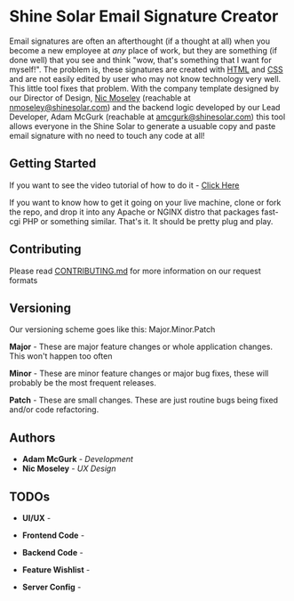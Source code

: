 # Shine Solar Email Signature Creator
Email signatures are often an afterthought (if a thought at all) when you become a new employee at *any* place of work, but they are something (if done well) that you see and think "wow, that's something that I want for myself!". The problem is, these signatures are created with [HTML](https://en.wikipedia.org/wiki/HTML) and [CSS](https://en.wikipedia.org/wiki/Cascading_Style_Sheets) and are not easily edited by user who may not know technology very well. This little tool fixes that problem. With the company template designed by our Director of Design, [Nic Moseley](https://nicmoseley.com/) (reachable at nmoseley@shinesolar.com) and the backend logic developed by our Lead Developer, Adam McGurk (reachable at amcgurk@shinesolar.com) this tool allows everyone in the Shine Solar to generate a usuable copy and paste email signature with no need to touch any code at all!

## Getting Started
If you want to see the video tutorial of how to do it - [Click Here](https://www.youtube.com/watch?v=2wJQydApwHE) 

If you want to know how to get it going on your live machine, clone or fork the repo, and drop it into any Apache or NGINX distro that packages fast-cgi PHP or something similar. That's it. It should be pretty plug and play.

## Contributing
Please read [CONTRIBUTING.md](CONTRIBUTING.md) for more information on our request formats

## Versioning
Our versioning scheme goes like this: Major.Minor.Patch

**Major** - These are major feature changes or whole application changes. This won't happen too often

**Minor** - These are minor feature changes or major bug fixes, these will probably be the most frequent releases.

**Patch** - These are small changes. These are just routine bugs being fixed and/or code refactoring.

## Authors
* **Adam McGurk** - *Development* 
* **Nic Moseley** - *UX Design*

## TODOs

* **UI/UX** - 

* **Frontend Code** -

* **Backend Code** - 

* **Feature Wishlist** -

* **Server Config** -
